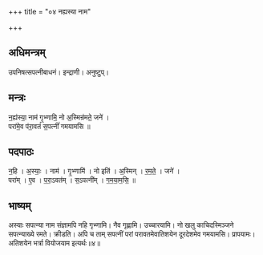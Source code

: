 +++
title = "०४ नह्यस्या नाम"

+++
## अधिमन्त्रम्
उपनिषत्सपत्नीबाधनं। इन्द्राणी। अनुष्टुप्।

## मन्त्रः
न॒ह्य॑स्या॒ नाम॑ गृ॒भ्णामि॒ नो अ॒स्मिन्र॑मते॒ जने॑ ।  
परा॑मे॒व प॑रा॒वतं॑ स॒पत्नीं॑ गमयामसि ॥

## पदपाठः
न॒हि । अ॒स्याः॒ । नाम॑ । गृ॒भ्णामि॑ । नो इति॑ । अ॒स्मिन् । र॒म॒ते॒ । जने॑ ।  
परा॑म् । ए॒व । प॒रा॒ऽवत॑म् । स॒ऽपत्नी॑म् । ग॒म॒या॒म॒सि॒ ॥

## भाष्यम्
अस्याः सपत्न्या नाम संज्ञामपि नहि गृभ्णामि। नैव गृह्णामि। उच्चारयामि। नो खलु काचिदस्मिञ्जने सपत्न्याख्ये रमते। क्रीडति। अपि च ताम् सपत्नीं परां परावतमेवातिशयेन दूरदेशमेव गमयामसि। प्रापयामः। अतिशयेन भर्त्रा वियोजयाम इत्यर्थः॥४॥